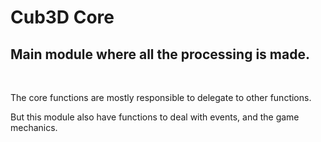 <h1>Cub3D Core</h1>
<h2>Main module where all the processing is made.</h2>
<br>
<p>The core functions are mostly responsible to delegate to other functions.</p>
<p>But this module also have functions to deal with events, and the game mechanics.</p>
